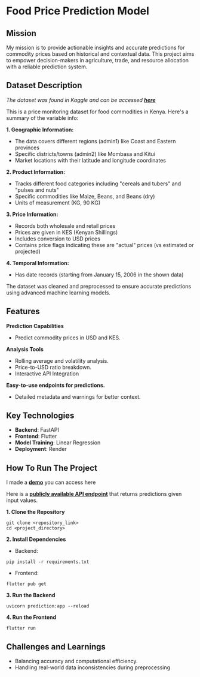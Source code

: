 # Food Price Prediction Model

## Mission
My mission is to provide actionable insights and accurate predictions for commodity prices based on historical and contextual data. This project aims to empower decision-makers in agriculture, trade, and resource allocation with a reliable prediction system.

## Dataset Description

_The dataset was found in Kaggle and can be accessed **[here]**_

This is a price monitoring dataset for food commodities in Kenya. Here's a summary of the variable info:

**1. Geographic Information:**
- The data covers different regions (admin1) like Coast and Eastern provinces
- Specific districts/towns (admin2) like Mombasa and Kitui
- Market locations with their latitude and longitude coordinates

**2. Product Information:**
- Tracks different food categories including "cereals and tubers" and "pulses and nuts"
- Specific commodities like Maize, Beans, and Beans (dry)
- Units of measurement (KG, 90 KG)

**3. Price Information:**
- Records both wholesale and retail prices
- Prices are given in KES (Kenyan Shillings)
- Includes conversion to USD prices
- Contains price flags indicating these are "actual" prices (vs estimated or projected)

**4. Temporal Information:**
- Has date records (starting from January 15, 2006 in the shown data)

The dataset was cleaned and preprocessed to ensure accurate predictions using advanced machine learning models.

 
  ## Features

**Prediction Capabilities**
- Predict commodity prices in USD and KES.

**Analysis Tools**

- Rolling average and volatility analysis.
- Price-to-USD ratio breakdown.
- Interactive API Integration

**Easy-to-use endpoints for predictions.**
- Detailed metadata and warnings for better context.


## Key Technologies

- **Backend**: FastAPI
- **Frontend**: Flutter
- **Model Training**: Linear Regression
- **Deployment**: Render

## How To Run The Project

I made a **[demo]** you can access here

Here is a **[publicly available API endpoint]** that returns predictions given input values.


**1. Clone the Repository**
```
git clone <repository_link>
cd <project_directory>
```

**2. Install Dependencies**

- Backend:
```
pip install -r requirements.txt
```
- Frontend:
```
flutter pub get
```

**3. Run the Backend**
```
uvicorn prediction:app --reload
```

**4. Run the Frontend**
```
flutter run
```

## Challenges and Learnings
- Balancing accuracy and computational efficiency.
- Handling real-world data inconsistencies during preprocessing


[publicly available API endpoint]: <https://linear-regression-model-0kqu.onrender.com/docs>
[demo]: <https://www.loom.com/share/8cd82795fdb24aa5a7ad2779605fd5bb?sid=2345da57-9ecc-4dcf-9b6d-371e08f13762>
[here]: <https://www.kaggle.com/datasets/usmanlovescode/kenya-food-prices-dataset>
